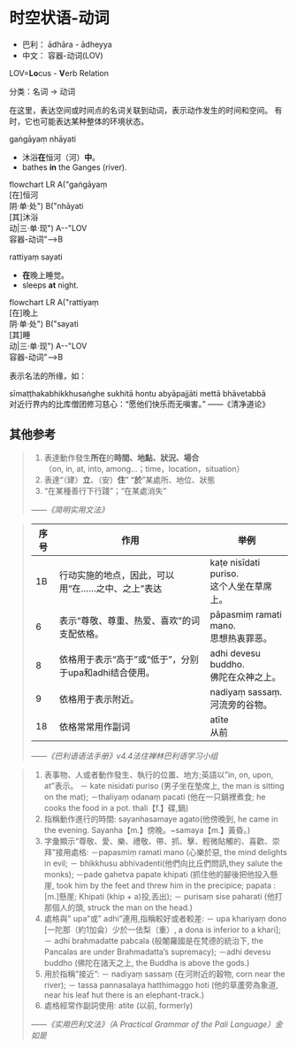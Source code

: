 # 时空状语-动词

* 巴利： ādhāra - ādheyya
* 中文： 容器-动词(LOV)

LOV=**Lo**cus - **V**erb Relation

分类：名词 → 动词

在这里，表达空间或时间点的名词关联到动词，表示动作发生的时间和空间。
有时，它也可能表达某种整体的环境状态。



gaṅgāyaṃ nhāyati
- 沐浴**在**恒河（河）**中**。
- bathes **in** the Ganges (river).

<div class="mermaid">
flowchart LR
A("gaṅgāyaṃ<br>[在]恒河<br>阴·单·处")
B("nhāyati<br>[其]沐浴<br>动|三·单·现")
A--"LOV<br>容器-动词"-->B
</div>

rattiyaṃ sayati 
- **在**晚上睡觉。
- sleeps **at** night.
<div class="mermaid">
flowchart LR
A("rattiyaṃ<br>[在]晚上<br>阴·单·处")
B("sayati<br>[其]睡<br>动|三·单·现")
A--"LOV<br>容器-动词"-->B
</div>

表示名法的所缘，如：

sīmaṭṭhakabhikkhusaṅghe sukhitā hontu abyāpajjāti mettā bhāvetabbā<br>
对近行界内的比库僧团修习慈心：“愿他们快乐而无嗔害。”
——《清净道论》

## 其他参考

>1. 表達動作發生**所在**的**時間、地點、狀況、場合**<br>（on, in, at, into, among…；time，location，situation）
>5. 表達“（建）**立**、（安）**住**” “**於**”某處所、地位、狀態
>7. “在某種善行下行踐”；“在某處消失”
>
>*——《简明实用文法》*

>|序号|作用|举例|
>|-|-|-|
>|1B|行动实施的地点，因此，可以用“在……之中、之上”表达|kaṭe nisīdati puriso.<br>这个人坐在草席上。|
>|6|表示“尊敬、尊重、热爱、喜欢”的词支配依格。|pāpasmiṃ ramati mano.<br>思想热衷罪恶。|
>|8|依格用于表示“高于”或“低于”，分别于upa和adhi结合使用。|adhi devesu buddho.<br>佛陀在众神之上。|
>|9|依格用于表示附近。|nadiyaṃ sassaṃ.<br>河流旁的谷物。|
>|18|依格常常用作副词|atīte<br>从前|
>
>*——《巴利语语法手册》v4.4法住禅林巴利语学习小组*

>1. 表事物、人或者動作發生、執行的位置、地方;英語以”in, on, upon, at”表示。 － kate nisidati puriso (男子坐在墊席上, the man is sitting on the mat); －thaliyaṃ odanaṃ pacati (他在一只鍋裡煮食; he cooks the food in a pot. thali【f.】碟,鍋)
>1. 指稱動作進行的時間: sayanhasamaye agato(他傍晚到, he came in the evening. Sayanha【m.】傍晚。~samaya【m.】黃昏。)
>1. 字彙顯示“尊敬、愛、樂、禮敬、帶、抓、擊、輕微貼觸的、喜歡、崇拜”接用處格: －papasmiṃ ramati mano (心樂於惡, the mind delights in evil; － bhikkhusu abhivadenti(他們向比丘們問訊,they salute the monks); －pade gahetva papate khipati (抓住他的腳後把他投入懸崖, took him by the feet and threw him in the precipice; papata : [m.]懸崖; Khipati (khip + a)投,丟出); － purisaṃ sise paharati (他打那個人的頭, struck the man on the head.)
>1. 處格與” upa”或” adhi”連用,指稱較好或者較差:  － upa khariyaṃ dono [一陀那（約1加侖）少於一佉梨（重）, a dona is inferior to a khari]; － adhi brahmadatte pabcala (般闍羅國是在梵德的統治下, the Pancalas are under Brahmadatta’s supremacy); －adhi devesu buddho (佛陀在諸天之上, the Buddha is above the gods.)
>10. 用於指稱”接近”: － nadiyaṃ sassaṃ (在河附近的穀物, corn near the river); － tassa pannasalaya hatthimaggo hoti (他的草蘆旁為象道, near his leaf hut there is an elephant-track.)
>19. 處格經常作副詞使用: atite (以前, formerly)
>
>*——《实用巴利文法》（A Practical Grammar of the Pali Language）金如是*
